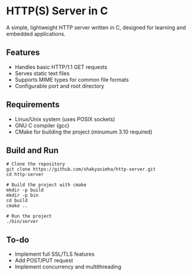 # HTTP(S) Server in C 

A simple, lightweight HTTP server written in C, designed for learning and embedded applications.

## Features

- Handles basic HTTP/1.1 GET requests
- Serves static text files
- Supports MIME types for common file formats
- Configurable port and root directory

## Requirements

- Linux/Unix system (uses POSIX sockets)
- GNU C compiler (gcc)
- CMake for building the project (minumum 3.10 required)

## Build and Run

```
# Clone the repository
git clone https://github.com/shakyasimha/http-server.git
cd http-server

# Build the project with cmake
mkdir -p build
mkdir -p bin
cd build
cmake ..

# Run the project 
./bin/server
```

## To-do

- Implement full SSL/TLS features 
- Add POST/PUT request
- Implement concurrency and multithreading


